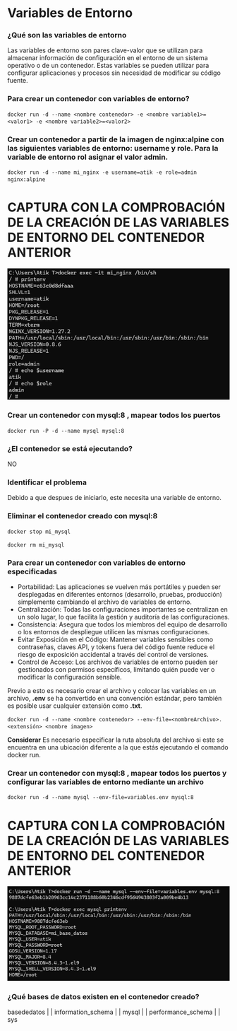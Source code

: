 # Variables de Entorno
### ¿Qué son las variables de entorno
Las variables de entorno son pares clave-valor que se utilizan para almacenar información de configuración en el entorno de un sistema operativo o de un contenedor. Estas variables se pueden utilizar para configurar aplicaciones y procesos sin necesidad de modificar su código fuente.

### Para crear un contenedor con variables de entorno?

```
docker run -d --name <nombre contenedor> -e <nombre variable1>=<valor1> -e <nombre variable2>=<valor2>
```

### Crear un contenedor a partir de la imagen de nginx:alpine con las siguientes variables de entorno: username y role. Para la variable de entorno rol asignar el valor admin.

````
docker run -d --name mi_nginx -e username=atik -e role=admin nginx:alpine
````

# CAPTURA CON LA COMPROBACIÓN DE LA CREACIÓN DE LAS VARIABLES DE ENTORNO DEL CONTENEDOR ANTERIOR

![Imagen](img/variablesEntorno.png)

### Crear un contenedor con mysql:8 , mapear todos los puertos
````
docker run -P -d --name mysql mysql:8
````

### ¿El contenedor se está ejecutando?
NO

### Identificar el problema
Debido a que despues de iniciarlo, este necesita una variable de entorno.

### Eliminar el contenedor creado con mysql:8 
````
docker stop mi_mysql
````
````
docker rm mi_mysql
````
### Para crear un contenedor con variables de entorno especificadas
- Portabilidad: Las aplicaciones se vuelven más portátiles y pueden ser desplegadas en diferentes entornos (desarrollo, pruebas, producción) simplemente cambiando el archivo de variables de entorno.
- Centralización: Todas las configuraciones importantes se centralizan en un solo lugar, lo que facilita la gestión y auditoría de las configuraciones.
- Consistencia: Asegura que todos los miembros del equipo de desarrollo o los entornos de despliegue utilicen las mismas configuraciones.
- Evitar Exposición en el Código: Mantener variables sensibles como contraseñas, claves API, y tokens fuera del código fuente reduce el riesgo de exposición accidental a través del control de versiones.
- Control de Acceso: Los archivos de variables de entorno pueden ser gestionados con permisos específicos, limitando quién puede ver o modificar la configuración sensible.

Previo a esto es necesario crear el archivo y colocar las variables en un archivo, **.env** se ha convertido en una convención estándar, pero también es posible usar cualquier extensión como **.txt**.
```
docker run -d --name <nombre contenedor> --env-file=<nombreArchivo>.<extensión> <nombre imagen>
```
**Considerar**
Es necesario especificar la ruta absoluta del archivo si este se encuentra en una ubicación diferente a la que estás ejecutando el comando docker run.

### Crear un contenedor con mysql:8 , mapear todos los puertos y configurar las variables de entorno mediante un archivo
````
docker run -d --name mysql --env-file=variables.env mysql:8
````

# CAPTURA CON LA COMPROBACIÓN DE LA CREACIÓN DE LAS VARIABLES DE ENTORNO DEL CONTENEDOR ANTERIOR 

![Imagen](img/variablesEntornoCA.png)

### ¿Qué bases de datos existen en el contenedor creado?
basededatos | | information_schema | | mysql | | performance_schema | | sys
